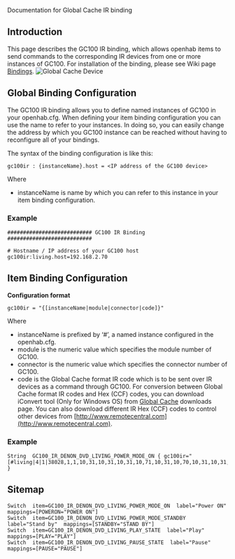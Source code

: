 Documentation for Global Cache IR binding

## Introduction
This page describes the GC100 IR binding, which allows openhab items to send commands to the corresponding IR devices from one or more instances of GC100. For installation of the binding, please see Wiki page [Bindings](https://github.com/openhab/openhab/wiki/Bindings).
![Global Cache Device](http://ecx.images-amazon.com/images/I/31wqu%2B0NhgL.jpg)
## Global Binding Configuration
The GC100 IR binding allows you to define named instances of GC100 in your openhab.cfg. When defining your item binding configuration you can use the name to refer to your instances. In doing so, you can easily change the address by which you GC100 instance can be reached without having to reconfigure all of your bindings.

The syntax of the binding configuration is like this:
```
gc100ir : {instanceName}.host = <IP address of the GC100 device>
```
Where
* instanceName is name by which you can refer to this instance in your item binding configuration.

### Example
```
########################### GC100 IR Binding ###########################
	
# Hostname / IP address of your GC100 host
gc100ir:living.host=192.168.2.70
```

## Item Binding Configuration

**Configuration format**
```
gc100ir = "{[instanceName|module|connector|code]}"
```
Where
* instanceName is prefixed by ‘#’, a named instance configured in the openhab.cfg.
* module is the numeric value which specifies the module number of GC100.
* connector is the numeric value which specifies the connector number of GC100.
* code is the Global Cache format IR code which is to be sent over IR devices as a command through GC100. For conversion between Global Cache format IR codes and Hex (CCF) codes, you can download iConvert tool (Only for Windows OS) from [Global Cache](http://www.globalcache.com/downloads/) downloads page. You can also download different IR Hex (CCF) codes to control other devices from [http://www.remotecentral.com](http://www.remotecentral.com).

### Example
```
String	GC100_IR_DENON_DVD_LIVING_POWER_MODE_ON	{ gc100ir="[#living|4|1|38028,1,1,10,31,10,31,10,31,10,71,10,31,10,70,10,31,10,31,10,31,10,70,10,70,10,31,10,71,10,31,10,31,10,1765,10,31,10,31,10,31,10,71,10,31,10,31,10,71,10,70,10,71,10,31,10,31,10,70,10,31,10,71,10,71,10,1685,10,31,10,31,10,31,10,71,10,31,10,71,10,31,10,31,10,31,10,70,10,70,10,31,10,71,10,31,10,31,10,1764]" }
```

## Sitemap
```
Switch 	item=GC100_IR_DENON_DVD_LIVING_POWER_MODE_ON  label="Power ON"  mappings=[POWERON="POWER ON"]
Switch 	item=GC100_IR_DENON_DVD_LIVING_POWER_MODE_STANDBY  label="Stand by"  mappings=[STANDBY="STAND BY"]
Switch 	item=GC100_IR_DENON_DVD_LIVING_PLAY_STATE  label="Play"  mappings=[PLAY="PLAY"]
Switch 	item=GC100_IR_DENON_DVD_LIVING_PAUSE_STATE  label="Pause"  mappings=[PAUSE="PAUSE"]
```